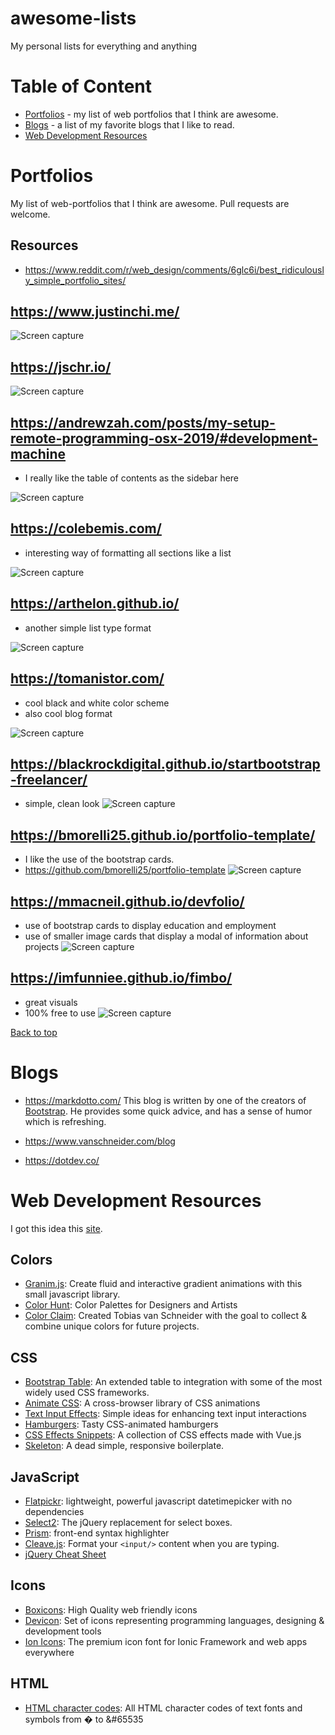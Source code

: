# awesome-lists
My personal lists for everything and anything

# Table of Content
* [Portfolios](#portfolios) - my list of web portfolios that I think are awesome.
* [Blogs](#blogs) - a list of my favorite blogs that I like to read.
* [Web Development Resources](#web-development-resources)


# Portfolios
My list of web-portfolios that I think are awesome. Pull requests are welcome.

## Resources
* https://www.reddit.com/r/web_design/comments/6glc6i/best_ridiculously_simple_portfolio_sites/

## https://www.justinchi.me/
![Screen capture](img/portfolios/1.png)

## https://jschr.io/
![Screen capture](img/portfolios/2.png)

## https://andrewzah.com/posts/my-setup-remote-programming-osx-2019/#development-machine

* I really like the table of contents as the sidebar here

![Screen capture](img/portfolios/3.png)

## https://colebemis.com/

* interesting way of formatting all sections like a list

![Screen capture](img/portfolios/5.png)

## https://arthelon.github.io/

* another simple list type format

![Screen capture](img/portfolios/6.png)

## https://tomanistor.com/

* cool black and white color scheme
* also cool blog format

![Screen capture](img/portfolios/7.png)

## https://blackrockdigital.github.io/startbootstrap-freelancer/
* simple, clean look
![Screen capture](img/portfolios/8.png)

## https://bmorelli25.github.io/portfolio-template/
* I like the use of the bootstrap cards.
* https://github.com/bmorelli25/portfolio-template
![Screen capture](img/portfolios/9.png)

## https://mmacneil.github.io/devfolio/
* use of bootstrap cards to display education and employment
* use of smaller image cards that display a modal of information about projects
![Screen capture](img/portfolios/10.png)

## https://imfunniee.github.io/fimbo/
* great visuals
* 100% free to use
![Screen capture](img/portfolios/11.png)

[Back to top](#table-of-content)

# Blogs
* https://markdotto.com/
This blog is written by one of the creators of [Bootstrap](https://github.com/twbs/bootstrap). He provides some quick advice, and has a sense of humor which is refreshing.

* https://www.vanschneider.com/blog

* https://dotdev.co/



# Web Development Resources

I got this idea this [site](https://webdevresources.info/colors).

## Colors
* [Granim.js](https://github.com/sarcadass/granim.js): Create fluid and interactive gradient animations with this small javascript library.
* [Color Hunt](https://colorhunt.co/): Color Palettes for Designers and Artists
* [Color Claim](https://www.vanschneider.com/colors): Created Tobias van Schneider with the goal to collect & combine unique colors for future projects.

## CSS
* [Bootstrap Table](https://github.com/wenzhixin/bootstrap-table): An extended table to integration with some of the most widely used CSS frameworks.
* [Animate CSS](https://github.com/daneden/animate.css): A cross-browser library of CSS animations
* [Text Input Effects](https://tympanus.net/Development/TextInputEffects/index.html): Simple ideas for enhancing text input interactions
* [Hamburgers](https://github.com/jonsuh/hamburgers): Tasty CSS-animated hamburgers
* [CSS Effects Snippets](https://github.com/emilkowalski/css-effects-snippets): A collection of CSS effects made with Vue.js
* [Skeleton](http://getskeleton.com/): A dead simple, responsive boilerplate.

## JavaScript
* [Flatpickr](https://github.com/flatpickr/flatpickr): lightweight, powerful javascript datetimepicker with no dependencies
* [Select2](https://github.com/select2/select2): The jQuery replacement for select boxes.
* [Prism](https://prismjs.com/): front-end syntax highlighter
* [Cleave.js](https://github.com/nosir/cleave.js): Format your ```<input/>``` content when you are typing.
* [jQuery Cheat Sheet](https://websitesetup.org/wp-content/uploads/2017/01/wsu-jquery-cheat-sheet.pdf)

## Icons
* [Boxicons](https://boxicons.com/): High Quality web friendly icons 
* [Devicon](https://github.com/konpa/devicon/): Set of icons representing programming languages, designing & development tools
* [Ion Icons](https://github.com/ionic-team/ionicons): The premium icon font for Ionic Framework and web apps everywhere

## HTML
* [HTML character codes](https://www.rapidtables.com/web/html/html-codes.html): All HTML character codes of text fonts and symbols from &#0; to &#65535


